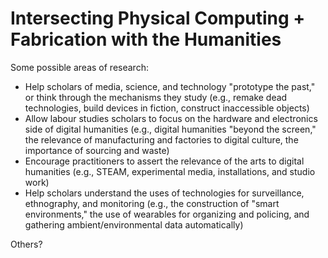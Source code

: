 # Intersecting Physical Computing + Fabrication with the Humanities 

Some possible areas of research: 

* Help scholars of media, science, and technology "prototype the past," or think through the mechanisms they study (e.g., remake dead technologies, build devices in fiction, construct inaccessible objects)
* Allow labour studies scholars to focus on the hardware and electronics side of digital humanities (e.g., digital humanities "beyond the screen," the relevance of manufacturing and factories to digital culture, the importance of sourcing and waste)
* Encourage practitioners to assert the relevance of the arts to digital humanities (e.g., STEAM, experimental media, installations, and studio work)
* Help scholars understand the uses of technologies for surveillance, ethnography, and monitoring (e.g., the construction of "smart environments," the use of wearables for organizing and policing, and gathering ambient/environmental data automatically)

Others? 
